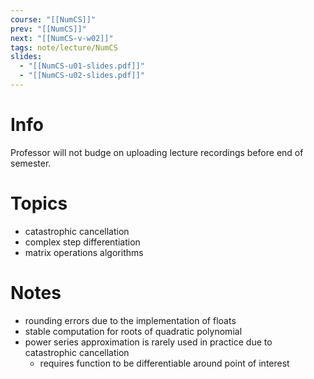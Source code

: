 ```yaml
---
course: "[[NumCS]]"
prev: "[[NumCS]]"
next: "[[NumCS-v-w02]]"
tags: note/lecture/NumCS
slides:
  - "[[NumCS-u01-slides.pdf]]"
  - "[[NumCS-u02-slides.pdf]]"
---
```



# Info
Professor will not budge on uploading lecture recordings before end of semester.


# Topics
- catastrophic cancellation
- complex step differentiation
- matrix operations algorithms


# Notes
- rounding errors due to the implementation of floats
- stable computation for roots of quadratic polynomial
- power series approximation is rarely used in practice due to catastrophic cancellation
	- requires function to be differentiable around point of interest